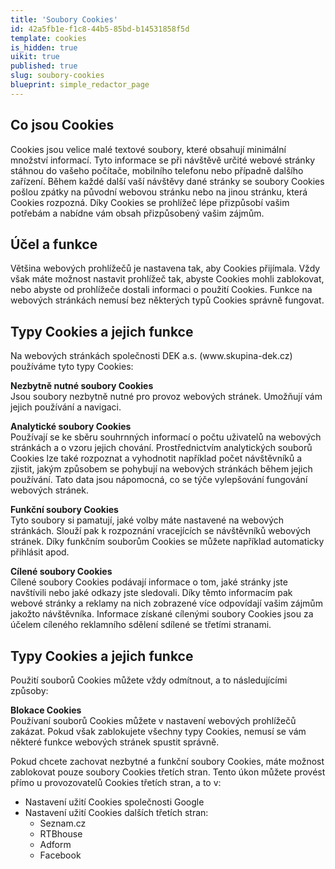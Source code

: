 ```yaml
---
title: 'Soubory Cookies'
id: 42a5fb1e-f1c8-44b5-85bd-b14531858f5d
template: cookies
is_hidden: true
uikit: true
published: true
slug: soubory-cookies
blueprint: simple_redactor_page
---
```

<h2>Co jsou Cookies</h2>
<p>Cookies jsou velice malé textové soubory, které obsahují
minimální množství informací. Tyto informace se při návštěvě určité webové
stránky stáhnou do vašeho počítače, mobilního telefonu nebo případně dalšího
zařízení. Během každé další vaší návštěvy dané stránky se soubory Cookies
pošlou zpátky na původní webovou stránku nebo na jinou stránku, která Cookies
rozpozná. Díky Cookies se prohlížeč lépe přizpůsobí vašim potřebám a nabídne
vám obsah přizpůsobený vašim zájmům. 
	<br>
</p>
<h2>Účel a funkce</h2>
<p>Většina webových prohlížečů je nastavena tak, aby Cookies
přijímala. Vždy však máte možnost nastavit prohlížeč tak, abyste Cookies mohli
zablokovat, nebo abyste od prohlížeče dostali informaci o použití Cookies.
Funkce na webových stránkách nemusí bez některých typů Cookies správně
fungovat.
	<span class="redactor-invisible-space"><span class="redactor-invisible-space">
	</span></span>
</p>
<h2>Typy Cookies a jejich funkce</h2>
<p>Na webových stránkách společnosti DEK a.s. (www.skupina-dek.cz) používáme tyto typy Cookies:
</p>
<p><strong>Nezbytně nutné soubory Cookies</strong><br>
	Jsou soubory nezbytně nutné pro provoz webových stránek. Umožňují vám jejich používání a navigaci.
</p>
<p><strong><strong>Analytické soubory Cookies</strong><br></strong>
	Používají se ke sběru souhrnných informací o počtu uživatelů na webových stránkách a o vzoru jejich chování. Prostřednictvím analytických souborů Cookies lze také rozpoznat a vyhodnotit například počet návštěvníků a zjistit, jakým způsobem se pohybují na webových stránkách během jejich používání. Tato data jsou nápomocná, co se týče vylepšování fungování webových stránek.<br>
</p>
<p><strong>Funkční soubory Cookies</strong><br>Tyto soubory si pamatují, jaké volby máte nastavené na webových stránkách. Slouží pak k rozpoznání vracejících se návštěvníků webových stránek. Díky funkčním souborům Cookies se můžete například automaticky přihlásit apod.
</p>
<p><strong>Cílené soubory Cookies</strong><br>Cílené soubory Cookies podávají informace o tom, jaké
stránky jste navštívili nebo jaké odkazy jste sledovali. Díky těmto informacím
pak webové stránky a reklamy na nich zobrazené více odpovídají vašim zájmům
jakožto návštěvníka. Informace získané cílenými soubory Cookies jsou za účelem
cíleného reklamního sdělení sdílené se třetími stranami.
</p>
<h2>Typy Cookies a jejich funkce</h2>
<p>Použití souborů Cookies můžete vždy odmítnout, a to
následujícími způsoby:
</p>
<p><strong>Blokace Cookies</strong><br>Používaní souborů Cookies můžete v nastavení webových prohlížečů zakázat. Pokud však zablokujete všechny typy Cookies, nemusí se vám některé funkce webových stránek spustit správně.
</p>
<p>Pokud chcete zachovat nezbytné a funkční soubory Cookies, máte možnost zablokovat pouze soubory Cookies třetích stran. Tento úkon můžete provést přímo u provozovatelů Cookies třetích stran, a to v:
</p>
<ul>
	<li>Nastavení užití Cookies společnosti Google</li>
	<li>Nastavení užití Cookies dalších třetích stran:
	<ul>
		<li>Seznam.cz</li>
		<li>RTBhouse</li>
		<li>Adform</li>
		<li>Facebook</li>
	</ul></li>
</ul>
